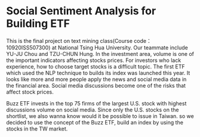 # Social Sentiment Analysis for Building ETF
This is the final project on text mining class(Course code：10920ISS507300) at National Tsing Hua University. 
Our teammate include YU-JU Chou and TZU-CHUN Hung. In the investment area, volume is one of the important indicators affecting stocks prices. For investors who lack experience, how to choose target stocks is a difficult topic.
The first ETF which used the NLP technique to builds its index was launched this year. It looks like more and more people apply the news and social media data in the financial area. Social media discussions become one of the risks that affect stock prices.

Buzz ETF invests in the top 75 firms of the largest U.S. stock with highest discussions volume on social media. 
Since only the U.S. stocks on the shortlist, we also wanna know would it be possible to issue in Taiwan.
so we decided to use the concept of the Buzz ETF, build an index by using the stocks in the TW market.
